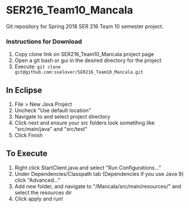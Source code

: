 # SER216_Team10_Mancala
Git repository for Spring 2018 SER 216 Team 10 semester project.

### Instructions for Download

1. Copy clone link on SER216_Team10_Mancala project page
2. Open a git bash or gui in the desired directory for the project
3. Execute: ```git clone git@github.com:sselover/SER216_Team10_Mancala.git```

## In Eclipse
   
1. File > New Java Project
2. Uncheck "Use default location"
3. Navigate to and select project directory
4. Click next and ensure your src folders look sometihng like "src/main/java" and "src/test"
5. Click Finish
   
## To Execute
   
1. Right click StartClient.java and select "Run Configurations..."
2. Under Dependencies/Classpath tab (Dependencies if you use Java 9) click "Advanced..."
3. Add new folder, and navigate to "/Mancala/src/main/resources/" and select the resources dir
4. Click apply and run!
   
